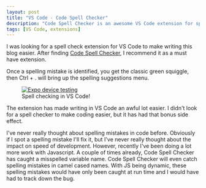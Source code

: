 ```yaml
---
layout: post
title: "VS Code - Code Spell Checker"
description: "Code Spell Checker is an awesome VS Code extension for spell checking"
tags: [VS Code, extensions]
---
```


I was looking for a spell check extension for VS Code to make writing this blog easier. After finding [Code Spell Checker](https://marketplace.visualstudio.com/items?itemName=streetsidesoftware.code-spell-checker), I recommend it as a must have extension.

Once a spelling mistake is identified, you get the classic green squiggle, then Ctrl + . will bring up the spelling suggestions menu.

<div class="center">
<figure>
	<a href="{{ site.url }}/images/spellcheck.PNG"><img src="{{ site.url }}/images/spellcheck.PNG" alt="Expo device testing"></a>
	<figcaption>Spell checking in VS Code!</figcaption>
</figure>
</div>

The extension has made writing in VS Code an awful lot easier. I didn't look for a spell checker to make coding easier, but it has had that bonus side effect.

I've never really thought about spelling mistakes in code before. Obviously if I spot a spelling mistake I'll fix it, but I've never really thought about the impact on speed of development. However, recently I've been doing a lot more work with Javascript. A couple of times already, Code Spell Checker has caught a misspelled variable name. Code Spell Checker will even catch spelling mistakes in camel cased names. With JS being dynamic, these spelling mistakes would have only been caught at run time and I would have had to track down the bug.